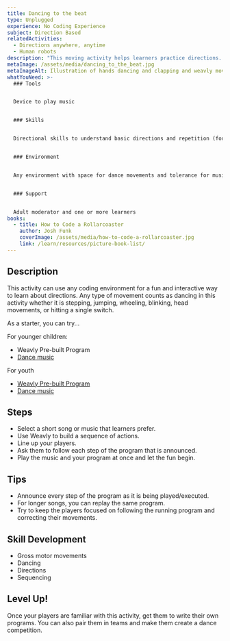 ```yaml
---
title: Dancing to the beat
type: Unplugged
experience: No Coding Experience
subject: Direction Based
relatedActivities:
  - Directions anywhere, anytime
  - Human robots
description: "This moving activity helps learners practice directions. "
metaImage: /assets/media/dancing_to_the_beat.jpg
metaImageAlt: Illustration of hands dancing and clapping and weavly movement blocks
whatYouNeed: >-
  ### Tools


  Device to play music


  ### Skills


  Directional skills to understand basic directions and repetition (for example move forward, backward, turning right, and turning left)


  ### Environment


  Any environment with space for dance movements and tolerance for music


  ### Support


  Adult moderator and one or more learners
books:
  - title: How to Code a Rollarcoaster
    author: Josh Funk
    coverImage: /assets/media/how-to-code-a-rollarcoaster.jpg
    link: /learn/resources/picture-book-list/
---
```

## Description

This activity can use any coding environment for a fun and interactive way to learn about directions. Any type of movement counts as dancing in this activity whether it is stepping, jumping, wheeling, blinking, head movements, or hitting a single switch.

As a starter, you can try...

For younger children:

* Weavly Pre-built Program
* [Dance music](https://www.youtube.com/watch?v=iwKS4b9aUeI)

For youth

* [Weavly Pre-built Program](https://create.weavly.org/?v=0.7&t=mixed&w=space&p=ADad1B1b1B1b1dD1&c=aab&a=123456ABDabd)
* [](https://www.youtube.com/watch?v=niUaRPODJRs)[Dance music](https://www.youtube.com/watch?v=niUaRPODJRs)

## Steps

* Select a short song or music that learners prefer.
* Use Weavly to build a sequence of actions.
* Line up your players.
* Ask them to follow each step of the program that is announced.
* Play the music and your program at once and let the fun begin.

## Tips

* Announce every step of the program as it is being played/executed.
* For longer songs, you can replay the same program.
* Try to keep the players focused on following the running program and correcting their movements.

## Skill Development

* Gross motor movements 
* Dancing
* Directions
* Sequencing

## Level Up!

Once your players are familiar with this activity, get them to write their own programs. You can also pair them in teams and make them create a dance competition.